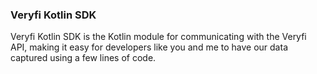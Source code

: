 <h3 className="h3-title">Veryfi Kotlin SDK</h3>

<p className="p-text">Veryfi Kotlin SDK is the Kotlin module for communicating with the Veryfi API, making it easy for developers like you and me to have our data captured using a few lines of code.</p>

